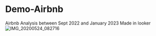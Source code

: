 # Demo-Airbnb
Airbnb Analysis between Sept 2022 and January 2023
Made in looker
![IMG_20200524_082716](https://github.com/silver2810/Demo-Airbnb/assets/78057756/97ad7a88-b176-445f-b2ab-364ab75bef66)
